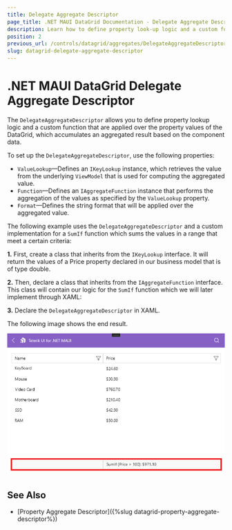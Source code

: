 ```yaml
---
title: Delegate Aggregate Descriptor
page_title: .NET MAUI DataGrid Documentation - Delegate Aggregate Descriptor
description: Learn how to define property look-up logic and a custom function applied over the property values of the Telerik UI for .NET MAUI DataGrid by using the DelegateAggregateDescriptor, and accumulate an aggregated result based on the component data.
position: 2
previous_url: /controls/datagrid/aggregates/DelegateAggregateDescriptor
slug: datagrid-delegate-aggregate-descriptor
---
```


# .NET MAUI DataGrid Delegate Aggregate Descriptor

The `DelegateAggregateDescriptor` allows you to define property lookup logic and a custom function that are applied over the property values of the DataGrid, which accumulates an aggregated result based on the component data.

To set up the `DelegateAggregateDescriptor`, use the following properties:

* `ValueLookup`&mdash;Defines an `IKeyLookup` instance, which retrieves the value from the underlying `ViewModel` that is used for computing the aggregated value.
* `Function`&mdash;Defines an `IAggregateFunction` instance that performs the aggregation of the values as specified by the `ValueLookup` property.
* `Format`&mdash;Defines the string format that will be applied over the aggregated value.

The following example uses the `DelegateAggregateDescriptor` and a custom implementation for a `SumIf` function which sums the values in a range that meet a certain criteria:

**1.** First, create a class that inherits from the `IKeyLookup` interface. It will return the values of a Price property declared in our business model that is of type double.

<snippet id='datagrid-delegate-aggregate-key'/>

**2.** Then, declare a class that inherits from the `IAggregateFunction` interface. This class will contain our logic for the `SumIf` function which we will later implement through XAML:

<snippet id='datagrid-delegate-aggregate-function'/>

**3.** Declare the `DelegateAggregateDescriptor` in XAML.

<snippet id='datagrid-property-delegate-descriptor-example'/>

The following image shows the end result.

![Delegate Aggregate Descriptor](../images/datagrid-delegate-aggregate-windows.png)

## See Also

- [Property Aggregate Descriptor]({%slug datagrid-property-aggregate-descriptor%})
